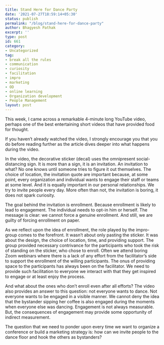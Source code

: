 ```yaml
---
title: Stand Here for Dance Party
date: '2021-07-27T18:59:14+05:30'
status: publish
permalink: "/blog/stand-here-for-dance-party"
author: Bhagyesh Pathak
excerpt: ''
type: post
id: 661
category:
- Uncategorized
tag:
- break all the rules
- communication
- curiosity
- facilitation
- impro
- marketing
- OD
- online learning
- Organization development
- People Management
layout: post
---
```


This week, I came across a remarkable 4-minute long YouTube video, perhaps one of the best entertaining short videos that have provided food for thought.

If you haven’t already watched the video, I strongly encourage you that you do before reading further as the article dives deeper into what happens during the video.

In the video, the decorative sticker (decal) uses the omnipresent social-distancing sign. It is more than a sign, it is an invitation. An invitation to what? No one knows until someone tries to figure it out themselves. The choice of location, the invitation quote are important because, at some point, every organization and individual wants to engage their staff or teams at some level. And it is equally important in our personal relationships. We try to invite people every day. More often than not, the invitation is boring, it does not spark curiosity.

The goal behind the invitation is enrollment. Because enrollment is likely to lead to engagement. The individual needs to opt-in him or herself. The message is clear: we cannot force a genuine enrollment. And still, we are guilty of forcing enrollment on paper.

As we reflect upon the idea of enrollment, the role played by the impro-group comes to the forefront. It wasn’t about only pasting the sticker. It was about the design, the choice of location, time, and providing support. The group provided necessary contrivance for the participants who took the risk of standing on the sticker, who chose to enroll. Often we attend boring Zoom webinars where there is a lack of any effort from the facilitator’s side to support the enrollment of the willing participants. The onus of providing space to the participants has always been on the facilitator. We need to provide such facilitation to everyone we interact with that they get inspired to engage or at least enjoy the process.

And what about the ones who don’t enroll even after all efforts? The video also provides an answer to this question: not everyone wants to dance. Not everyone wants to be engaged in a visible manner. We cannot deny the idea that the bystander sipping her coffee is also engaged during the moments when everyone else was dancing. Engagement is not always measurable. But, the consequences of engagement may provide some opportunity of indirect measurement.

The question that we need to ponder upon every time we want to organize a conference or build a marketing strategy is: how can we invite people to the dance floor and hook the others as bystanders?